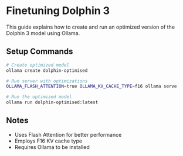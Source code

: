# Finetuning Dolphin 3

This guide explains how to create and run an optimized version of the Dolphin 3 model using Ollama.

## Setup Commands

```bash
# Create optimized model
ollama create dolphin-optimised

# Run server with optimizations
OLLAMA_FLASH_ATTENTION=true OLLAMA_KV_CACHE_TYPE=f16 ollama serve

# Run the optimized model
ollama run dolphin-optimised:latest
```

## Notes

- Uses Flash Attention for better performance
- Employs F16 KV cache type
- Requires Ollama to be installed
